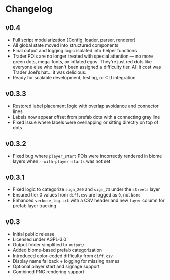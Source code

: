 # Changelog

## v0.4
- Full script modularization (Config, loader, parser, renderer)
- All global state moved into structured components
- Final output and logging logic isolated into helper functions
- Trader POIs are no longer treated with special attention — no more green dots, mega-fonts, or inflated egos. They're just red dots like everyone else who hasn't been assigned a difficulty tier. All it cost was Trader Joel’s hat… it was delicious.
- Ready for scalable development, testing, or CLI integration

## v0.3.3
- Restored label placement logic with overlap avoidance and connector lines
- Labels now appear offset from prefab dots with a connecting gray line
- Fixed issue where labels were overlapping or sitting directly on top of dots

## v0.3.2
- Fixed bug where `player_start` POIs were incorrectly rendered in biome layers when `--with-player-starts` was not set

## v0.3.1
- Fixed logic to categorize `sign_260` and `sign_73` under the `streets` layer
- Ensured tier 0 values from `diff.csv` are logged as `0`, not `None`
- Enhanced `verbose_log.txt` with a CSV header and new `layer` column for prefab layer tracking

## v0.3
- Initial public release.
- Licensed under AGPL-3.0
- Output folder simplified to `output/`
- Added biome-based prefab categorization
- Introduced color-coded difficulty from `diff.csv`
- Display name fallback + logging for missing names
- Optional player start and signage support
- Combined PNG rendering support
